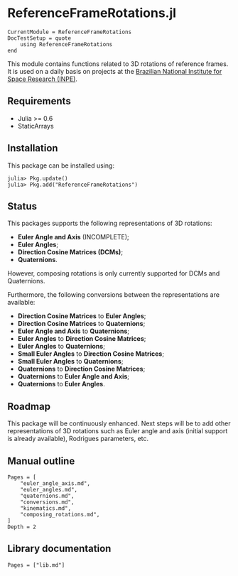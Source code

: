 ReferenceFrameRotations.jl
==========================

```@meta
CurrentModule = ReferenceFrameRotations
DocTestSetup = quote
    using ReferenceFrameRotations
end
```

This module contains functions related to 3D rotations of reference frames. It
is used on a daily basis on projects at the [Brazilian National Institute for
Space Research (INPE)](http://www.inpe.br).

## Requirements

* Julia >= 0.6
* StaticArrays

## Installation

This package can be installed using:

```julia-repl
julia> Pkg.update()
julia> Pkg.add("ReferenceFrameRotations")
```

## Status

This packages supports the following representations of 3D rotations:

* **Euler Angle and Axis** (INCOMPLETE);
* **Euler Angles**;
* **Direction Cosine Matrices (DCMs)**;
* **Quaternions**.

However, composing rotations is only currently supported for DCMs and
Quaternions.

Furthermore, the following conversions between the representations are
available:

* **Direction Cosine Matrices** to **Euler Angles**;
* **Direction Cosine Matrices** to **Quaternions**;
* **Euler Angle and Axis** to **Quaternions**;
* **Euler Angles** to **Direction Cosine Matrices**;
* **Euler Angles** to **Quaternions**;
* **Small Euler Angles** to **Direction Cosine Matrices**;
* **Small Euler Angles** to **Quaternions**;
* **Quaternions** to **Direction Cosine Matrices**;
* **Quaternions** to **Euler Angle and Axis**;
* **Quaternions** to **Euler Angles**.

## Roadmap

This package will be continuously enhanced. Next steps will be to add other
representations of 3D rotations such as Euler angle and axis (initial support is
already available), Rodrigues parameters, etc.

## Manual outline

```@contents
Pages = [
    "euler_angle_axis.md",
    "euler_angles.md",
    "quaternions.md",
    "conversions.md",
    "kinematics.md",
    "composing_rotations.md",
]
Depth = 2
```

## Library documentation

```@index
Pages = ["lib.md"]
```
